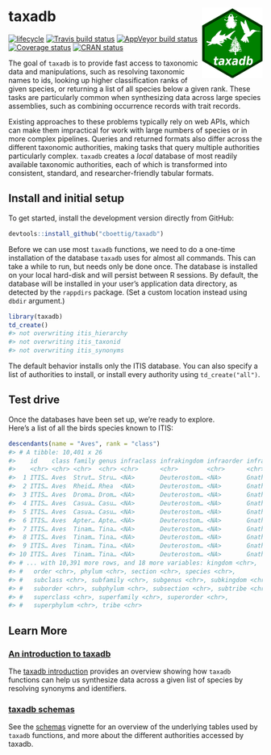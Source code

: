 
<!-- README.md is generated from README.Rmd. Please edit that file -->

# taxadb <img src="man/figures/logo.svg" align="right" alt="" width="120" />

[![lifecycle](https://img.shields.io/badge/lifecycle-maturing-blue.svg)](https://www.tidyverse.org/lifecycle/#maturing)
[![Travis build
status](https://travis-ci.org/cboettig/taxadb.svg?branch=master)](https://travis-ci.org/cboettig/taxadb)
[![AppVeyor build
status](https://ci.appveyor.com/api/projects/status/github/cboettig/taxadb?branch=master&svg=true)](https://ci.appveyor.com/project/cboettig/taxadb)
[![Coverage
status](https://codecov.io/gh/cboettig/taxadb/branch/master/graph/badge.svg)](https://codecov.io/github/cboettig/taxadb?branch=master)
[![CRAN
status](https://www.r-pkg.org/badges/version/taxadb)](https://cran.r-project.org/package=taxadb)

The goal of `taxadb` is to provide fast access to taxonomic data and
manipulations, such as resolving taxonomic names to ids, looking up
higher classification ranks of given species, or returning a list of all
species below a given rank. These tasks are particularly common when
synthesizing data across large species assemblies, such as combining
occurrence records with trait records.

Existing approaches to these problems typically rely on web APIs, which
can make them impractical for work with large numbers of species or in
more complex pipelines. Queries and returned formats also differ across
the different taxonomic authorities, making tasks that query multiple
authorities particularly complex. `taxadb` creates a *local* database of
most readily available taxonomic authorities, each of which is
transformed into consistent, standard, and researcher-friendly tabular
formats.

## Install and initial setup

To get started, install the development version directly from GitHub:

``` r
devtools::install_github("cboettig/taxadb")
```

Before we can use most `taxadb` functions, we need to do a one-time
installation of the database `taxadb` uses for almost all commands. This
can take a while to run, but needs only be done once. The database is
installed on your local hard-disk and will persist between R sessions.
By default, the database will be installed in your user’s application
data directory, as detected by the `rappdirs` package. (Set a custom
location instead using `dbdir` argument.)

``` r
library(taxadb)
td_create()
#> not overwriting itis_hierarchy
#> not overwriting itis_taxonid
#> not overwriting itis_synonyms
```

The default behavior installs only the ITIS database. You can also
specify a list of authorities to install, or install every authority
using `td_create("all")`.

## Test drive

Once the databases have been set up, we’re ready to explore.  
Here’s a list of all the birds species known to ITIS:

``` r
descendants(name = "Aves", rank = "class")
#> # A tibble: 10,401 x 26
#>    id    class family genus infraclass infrakingdom infraorder infraphylum
#>    <chr> <chr> <chr>  <chr> <chr>      <chr>        <chr>      <chr>      
#>  1 ITIS… Aves  Strut… Stru… <NA>       Deuterostom… <NA>       Gnathostom…
#>  2 ITIS… Aves  Rheid… Rhea  <NA>       Deuterostom… <NA>       Gnathostom…
#>  3 ITIS… Aves  Droma… Drom… <NA>       Deuterostom… <NA>       Gnathostom…
#>  4 ITIS… Aves  Casua… Casu… <NA>       Deuterostom… <NA>       Gnathostom…
#>  5 ITIS… Aves  Casua… Casu… <NA>       Deuterostom… <NA>       Gnathostom…
#>  6 ITIS… Aves  Apter… Apte… <NA>       Deuterostom… <NA>       Gnathostom…
#>  7 ITIS… Aves  Tinam… Tina… <NA>       Deuterostom… <NA>       Gnathostom…
#>  8 ITIS… Aves  Tinam… Tina… <NA>       Deuterostom… <NA>       Gnathostom…
#>  9 ITIS… Aves  Tinam… Tina… <NA>       Deuterostom… <NA>       Gnathostom…
#> 10 ITIS… Aves  Tinam… Tina… <NA>       Deuterostom… <NA>       Gnathostom…
#> # ... with 10,391 more rows, and 18 more variables: kingdom <chr>,
#> #   order <chr>, phylum <chr>, section <chr>, species <chr>,
#> #   subclass <chr>, subfamily <chr>, subgenus <chr>, subkingdom <chr>,
#> #   suborder <chr>, subphylum <chr>, subsection <chr>, subtribe <chr>,
#> #   superclass <chr>, superfamily <chr>, superorder <chr>,
#> #   superphylum <chr>, tribe <chr>
```

## Learn More

### [An introduction to taxadb](https://cboettig.github.io/taxadb/articles/articles/taxadb.html)

The [taxadb
introduction](https://cboettig.github.io/taxadb/articles/articles/taxadb.html)
provides an overview showing how `taxadb` functions can help us
synthesize data across a given list of species by resolving synonyms and
identifiers.

### [taxadb schemas](https://cboettig.github.io/taxadb/articles/articles/schema.html)

See the
[schemas](https://cboettig.github.io/taxadb/articles/articles/schema.html)
vignette for an overview of the underlying tables used by `taxadb`
functions, and more about the different authorities accessed by taxadb.
